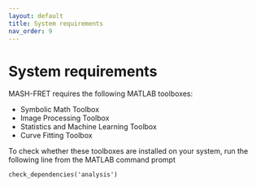 ```yaml
---
layout: default
title: System requirements
nav_order: 9
---
```


# System requirements

MASH-FRET requires the following MATLAB toolboxes:
- Symbolic Math Toolbox
- Image Processing Toolbox
- Statistics and Machine Learning Toolbox
- Curve Fitting Toolbox

To check whether these toolboxes are installed on your system, run the following line from the MATLAB command prompt
```
check_dependencies('analysis')
```
